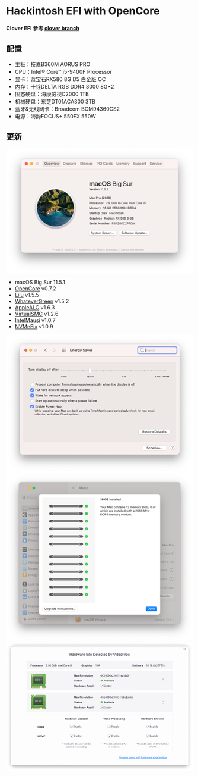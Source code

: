 # Hackintosh EFI with OpenCore
**Clover EFI 参考 [clover branch](https://github.com/liangzhenduo0608/hackintosh-efi/tree/clover)**

## 配置
+ 主板：技嘉B360M AORUS PRO
+ CPU：Intel® Core™ i5-9400F Processor
+ 显卡：蓝宝石RX580 8G D5 白金版 OC
+ 内存：十铨DELTA RGB DDR4 3000 8G×2
+ 固态硬盘：海康威视C2000 1TB
+ 机械硬盘：东芝DT01ACA300 3TB
+ 蓝牙&无线网卡：Broadcom BCM94360CS2
+ 电源：海韵FOCUS+ 550FX 550W

## 更新
![系统版本](./img/Overview.png)
+ macOS Big Sur 11.5.1
+ [OpenCore](https://github.com/acidanthera/OpenCorePkg/releases) v0.7.2
+ [Lilu](https://github.com/acidanthera/Lilu/releases) v1.5.5
+ [WhateverGreen](https://github.com/acidanthera/WhateverGreen/releases) v1.5.2
+ [AppleALC](https://github.com/acidanthera/AppleALC/releases) v1.6.3
+ [VirtualSMC](https://github.com/acidanthera/VirtualSMC/releases) v1.2.6
+ [IntelMausi](https://github.com/acidanthera/IntelMausi/releases) v1.0.7
+ [NVMeFix](https://github.com/acidanthera/NVMeFix/releases) v1.0.9

![节能五项](./img/EnergySaver.png)
![内存插槽](./img/Memory.png)
![硬件解码](./img/VideoProc.png)
